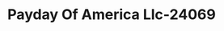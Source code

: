 ---
f_zip-code: 51103
f_state-code: IA
title: Payday Of America Llc-24069
f_phone: 712-252-1432
f_city-only: Sioux City
f_address: 1419 Hamilton Blvd Sioux City
f_location-unique-id: '24069'
slug: payday-of-america-llc-24069
updated-on: '2024-05-30T13:46:58.046Z'
created-on: '2024-05-30T13:36:59.803Z'
published-on: '2024-05-30T13:54:32.469Z'
f_city-state: cms/city/sioux-city-ia.md
f_company: cms/company/payday-of-america-llc.md
f_state: cms/state/iowa.md
layout: '[payday-loan].html'
tags: payday-loan
---